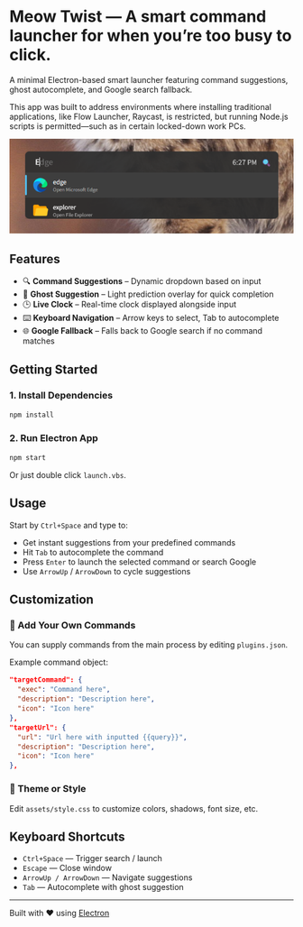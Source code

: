 # Meow Twist — A smart command launcher for when you’re too busy to click.

A minimal Electron-based smart launcher featuring command suggestions, ghost autocomplete, and Google search fallback.

This app was built to address environments where installing traditional applications, like Flow Launcher, Raycast, is restricted, but running Node.js scripts is permitted—such as in certain locked-down work PCs.

![screenshot](demo.png)

## Features

- 🔍 **Command Suggestions** – Dynamic dropdown based on input  
- 👻 **Ghost Suggestion** – Light prediction overlay for quick completion  
- 🕒 **Live Clock** – Real-time clock displayed alongside input  
- ⌨️ **Keyboard Navigation** – Arrow keys to select, Tab to autocomplete  
- 🌐 **Google Fallback** – Falls back to Google search if no command matches  

## Getting Started

### 1. Install Dependencies

```bash
npm install
```

### 2. Run Electron App

```bash
npm start
```
Or just double click `launch.vbs`.

## Usage

Start by `Ctrl+Space` and type to:

- Get instant suggestions from your predefined commands
- Hit `Tab` to autocomplete the command
- Press `Enter` to launch the selected command or search Google
- Use `ArrowUp` / `ArrowDown` to cycle suggestions

## Customization

### 🔧 Add Your Own Commands

You can supply commands from the main process by editing `plugins.json`.

Example command object:

```json
"targetCommand": {
  "exec": "Command here",
  "description": "Description here",
  "icon": "Icon here"
},
"targetUrl": {
  "url": "Url here with inputted {{query}}",
  "description": "Description here",
  "icon": "Icon here"
},
```

### 🎨 Theme or Style

Edit `assets/style.css` to customize colors, shadows, font size, etc.

## Keyboard Shortcuts

- `Ctrl+Space` — Trigger search / launch  
- `Escape` — Close window  
- `ArrowUp / ArrowDown` — Navigate suggestions  
- `Tab` — Autocomplete with ghost suggestion  

---

Built with ❤️ using [Electron](https://electronjs.org/)
